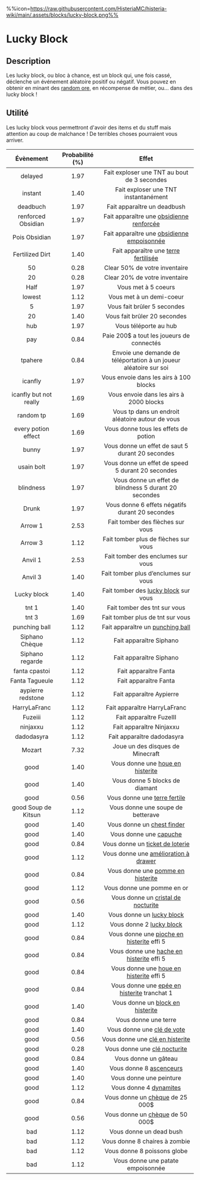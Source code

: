 %%icon=https://raw.githubusercontent.com/HisteriaMC/histeria-wiki/main/.assets/blocks/lucky-block.png%%

# Lucky Block 

## Description 
Les lucky block, ou bloc à chance, est un block qui, une fois cassé, déclenche un événement aléatoire positif ou négatif. Vous pouvez en obtenir en minant des [random ore](https://histeria.fr/wiki/blocks/random-ore), en récompense de métier, ou... dans des lucky block !

## Utilité
Les lucky block vous permettront d'avoir des items et du stuff mais attention au coup de malchance ! De terribles choses pourraient vous arriver.

| Évènement | Probabilité (%) | Effet |
|:-----:|:---------------:|:-----:|
| delayed |1.97| Fait exploser une TNT au bout de 3 secondes|
| instant |1.40| Fait exploser une TNT instantanément|
| deadbuch |1.97| Fait apparaître un deadbush|
| renforced Obsidian |1.97| Fait apparaître une [obsidienne renforcée](https://histeria.fr/wiki/blocks/renforced-obsidian)|
| Pois Obsidian |1.97| Fait apparaître une [obsidienne empoisonnée](https://histeria.fr/wiki/blocks/poison-obsidian)|
| Fertilized Dirt |1.40| Fait apparaître une [terre fertilisée](https://histeria.fr/wiki/blocks/fertilized-dirt)|
| 50 |0.28| Clear 50% de votre inventaire|
| 20 |0.28| Clear 20% de votre inventaire|
| Half |1.97| Vous met à 5 coeurs|
| lowest |1.12| Vous met à un demi-coeur|
| 5 |1.97| Vous fait brûler 5 secondes|
| 20 |1.40| Vous fait brûler 20 secondes|
| hub |1.97| Vous téléporte au hub|
| pay |0.84| Paie 200$ a tout les joueurs de connectés|
| tpahere |0.84| Envoie une demande de téléportation à un joueur aléatoire sur soi|
| icanfly |1.97| Vous envoie dans les airs à 100 blocks|
| icanfly but not really|1.69| Vous envoie dans les airs à 2000 blocks|
| random tp |1.69| Vous tp dans un endroit aléatoire autour de vous|
| every potion effect |1.69| Vous donne tous les effets de potion|
| bunny |1.97| Vous donne un effet de saut 5 durant 20 secondes|
| usain bolt |1.97| Vous donne un effet de speed 5 durant 20 secondes|
| blindness |1.97| Vous donne un effet de blindness 5 durant 20 secondes|
| Drunk |1.97| Vous donne 6 effets négatifs durant 20 secondes|
| Arrow 1 |2.53| Fait tomber des flèches sur vous|
| Arrow 3 |1.12| Fait tomber plus de flèches sur vous|
| Anvil 1 |2.53| Fait tomber des enclumes sur vous|
| Anvil 3 |1.40| Fait tomber plus d’enclumes sur vous|
| Lucky block |1.40| Fait tomber des [lucky block](https://histeria.fr/wiki/blocks/lucky-block) sur vous|
| tnt 1 |1.40| Fait tomber des tnt sur vous|
| tnt 3 |1.69| Fait tomber plus de tnt sur vous|
| punching ball |1.12| Fait apparaître un [punching ball](https://histeria.fr/wiki/items/punching-ball)|
| Siphano Chèque |1.12| Fait apparaître Siphano|
| Siphano regarde |1.12| Fait apparaître Siphano|
| fanta cpastoi |1.12| Fait apparaître Fanta|
| Fanta Tagueule |1.12| Fait apparaître Fanta|
| aypierre redstone |1.12| Fait apparaître Aypierre|
| HarryLaFranc |1.12| Fait apparaître HarryLaFranc|
| Fuzeiii |1.12| Fait apparaître FuzeIII|
| ninjaxxu |1.12| Fait apparaître Ninjaxxu|
| dadodasyra |1.12| Fait apparaître dadodasyra|
| Mozart |7.32| Joue un des disques de Minecraft|
| good |1.40| Vous donne une [houe en histerite](https://histeria.fr/wiki/tools/histerite-hoe)|
| good |1.40| Vous donne 5 blocks de diamant|
| good |0.56| Vous donne une [terre fertile](https://histeria.fr/wiki/blocks/fertilized-dirt)|
| good Soup de Kitsun |1.12| Vous donne une soupe de betterave|
| good |1.40| Vous donne un [chest finder](https://histeria.fr/wiki/items/unclaim-finder)|
| good |1.40| Vous donne une [capuche](https://histeria.fr/wiki/items/hood)|
| good |0.84| Vous donne un [ticket de loterie](https://histeria.fr/wiki/items/lottery-ticket)|
| good |1.12| Vous donne une [amélioration à drawer](https://histeria.fr/wiki/items/drawer-upgrade)|
| good |0.84| Vous donne une [pomme en histerite](https://histeria.fr/wiki/items/histerite-apple)|
| good |1.12| Vous donne une pomme en or|
| good |0.56| Vous donne un [cristal de nocturite](https://histeria.fr/wiki/items/nocturite-crystal)||
| good |1.40| Vous donne un [lucky block](https://histeria.fr/wiki/blocks/lucky-block)|
| good |1.12| Vous donne 2 [lucky block](https://histeria.fr/wiki/blocks/lucky-block)|
| good |0.84| Vous donne une [pioche en histerite](https://histeria.fr/wiki/tools/histerite-pickaxe) effi 5|
| good |0.84| Vous donne une [hache en histerite](https://histeria.fr/wiki/tools/histerite-axe) effi 5|
| good |0.84| Vous donne une [houe en histerite](https://histeria.fr/wiki/tools/histerite-hoe) effi 5|
| good |0.84| Vous donne une [epée en histerite](https://histeria.fr/wiki/tools/histerite-sword) tranchat 1|
| good |1.40| Vous donne un [block en histerite](https://histeria.fr/wiki/blocks/histerite-block)|
| good |0.84| Vous donne une terre|
| good |1.40| Vous donne une [clé de vote](https://histeria.fr/wiki/items/vote-key)|
| good |0.56| Vous donne une [clé en histerite](https://histeria.fr/wiki/items/histerite-key)|
| good |0.28| Vous donne une [clé nocturite](https://histeria.fr/wiki/items/nocturite-key)|
| good |0.84| Vous donne un gâteau|
| good |1.40| Vous donne 8 [ascenceurs](https://histeria.fr/wiki/blocks/elevator)|
| good |1.40| Vous donne une peinture|
| good |1.12| Vous donne 4 [dynamites](https://histeria.fr/wiki/items/dynamite)|
| good |0.84| Vous donne un [chèque](https://histeria.fr/wiki/items/check) de 25 000$|
| good |0.56| Vous donne un [chèque](https://histeria.fr/wiki/items/bank-note) de 50 000$|
| bad |1.12| Vous donne un dead bush|
| bad |1.12| Vous donne 8 chaires à zombie|
| bad |1.12| Vous donne 8 poissons globe|
| bad |1.12| Vous donne une patate empoisonnée|